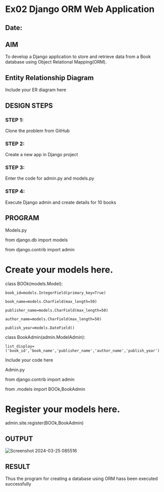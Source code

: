 # Ex02 Django ORM Web Application
## Date: 

## AIM
To develop a Django application to store and retrieve data from a Book database using Object Relational Mapping(ORM).

## Entity Relationship Diagram

Include your ER diagram here

## DESIGN STEPS

### STEP 1:
Clone the problem from GitHub

### STEP 2:
Create a new app in Django project

### STEP 3:
Enter the code for admin.py and models.py

### STEP 4:
Execute Django admin and create details for 10 books

## PROGRAM
Models.py

from django.db import models

from django.contrib import admin

# Create your models here.

class BOOk(models.Model):

    book_id=models.IntegerField(primary_key=True)
    
    book_name=models.CharField(max_length=50)
    
    publisher_name=models.CharField(max_length=50)
    
    author_name=models.CharField(max_length=50)
    
    publish_year=models.DateField()
    

class BookAdmin(admin.ModelAdmin):

    list_display=('book_id','book_name','publisher_name','author_name','publish_year')  
    
Include your code here    

Admin.py

from django.contrib import admin

from .models import BOOk,BookAdmin

# Register your models here.


admin.site.register(BOOk,BookAdmin)

## OUTPUT

 ![Screenshot 2024-03-25 085516](https://github.com/Santhoshstudent/ORM/assets/145446853/e4160a87-c2ef-4960-a69b-73dd97a5b65d)







## RESULT
Thus the program for creating a database using ORM hass been executed successfully
